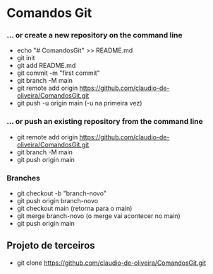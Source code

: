 # Comandos Git

### … or create a new repository on the command line

- echo "# ComandosGit" >> README.md
- git init
- git add README.md
- git commit -m "first commit"
- git branch -M main
- git remote add origin https://github.com/claudio-de-oliveira/ComandosGit.git
- git push -u origin main (-u na primeira vez)

### … or push an existing repository from the command line

- git remote add origin https://github.com/claudio-de-oliveira/ComandosGit.git
- git branch -M main
- git push origin main

### Branches

- git checkout -b "branch-novo"
- git push origin branch-novo
- git checkout main (retorna para o main)
- git merge branch-novo (o merge vai acontecer no main)
- git push origin main

## Projeto de terceiros

- git clone https://github.com/claudio-de-oliveira/ComandosGit.git
